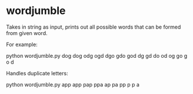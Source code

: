wordjumble
==========

Takes in string as input, prints out all possible words that can be formed from given word.

For example:

python wordjumble.py dog
dog
odg
ogd
dgo
gdo
god
dg
gd
do
od
og
go
g
o
d

Handles duplicate letters:

python wordjumble.py app
app
pap
ppa
ap
pa
pp
p
p
a

